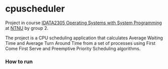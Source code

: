 # cpuscheduler

Project in course
[IDATA2305 Operating Systems with System Programming](https://www.ntnu.edu/studies/courses/IDATA2305#tab=omEmnet)
at [NTNU](https://www.ntnu.edu/) by group 2.

The project is a CPU scheduling application that calculates Average Waiting Time and Average Turn
Around Time from a set of processes using First Come First Serve and Preemptive Priority Scheduling
algorithms.

### How to run
